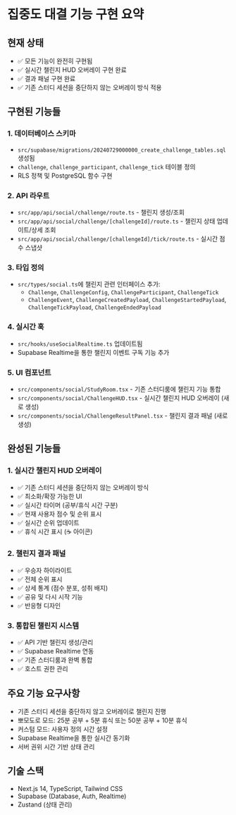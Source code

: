 # 집중도 대결 기능 구현 요약

## 현재 상태
- ✅ 모든 기능이 완전히 구현됨
- ✅ 실시간 챌린지 HUD 오버레이 구현 완료
- ✅ 결과 패널 구현 완료
- ✅ 기존 스터디 세션을 중단하지 않는 오버레이 방식 적용

## 구현된 기능들

### 1. 데이터베이스 스키마
- `src/supabase/migrations/20240729000000_create_challenge_tables.sql` 생성됨
- `challenge`, `challenge_participant`, `challenge_tick` 테이블 정의
- RLS 정책 및 PostgreSQL 함수 구현

### 2. API 라우트
- `src/app/api/social/challenge/route.ts` - 챌린지 생성/조회
- `src/app/api/social/challenge/[challengeId]/route.ts` - 챌린지 상태 업데이트/상세 조회
- `src/app/api/social/challenge/[challengeId]/tick/route.ts` - 실시간 점수 스냅샷

### 3. 타입 정의
- `src/types/social.ts`에 챌린지 관련 인터페이스 추가:
  - `Challenge`, `ChallengeConfig`, `ChallengeParticipant`, `ChallengeTick`
  - `ChallengeEvent`, `ChallengeCreatedPayload`, `ChallengeStartedPayload`, `ChallengeTickPayload`, `ChallengeEndedPayload`

### 4. 실시간 훅
- `src/hooks/useSocialRealtime.ts` 업데이트됨
- Supabase Realtime을 통한 챌린지 이벤트 구독 기능 추가

### 5. UI 컴포넌트
- `src/components/social/StudyRoom.tsx` - 기존 스터디룸에 챌린지 기능 통합
- `src/components/social/ChallengeHUD.tsx` - 실시간 챌린지 HUD 오버레이 (새로 생성)
- `src/components/social/ChallengeResultPanel.tsx` - 챌린지 결과 패널 (새로 생성)

## 완성된 기능들

### 1. 실시간 챌린지 HUD 오버레이
- ✅ 기존 스터디 세션을 중단하지 않는 오버레이 방식
- ✅ 최소화/확장 가능한 UI
- ✅ 실시간 타이머 (공부/휴식 시간 구분)
- ✅ 현재 사용자 점수 및 순위 표시
- ✅ 실시간 순위 업데이트
- ✅ 휴식 시간 표시 (☕ 아이콘)

### 2. 챌린지 결과 패널
- ✅ 우승자 하이라이트
- ✅ 전체 순위 표시
- ✅ 상세 통계 (점수 분포, 성취 배지)
- ✅ 공유 및 다시 시작 기능
- ✅ 반응형 디자인

### 3. 통합된 챌린지 시스템
- ✅ API 기반 챌린지 생성/관리
- ✅ Supabase Realtime 연동
- ✅ 기존 스터디룸과 완벽 통합
- ✅ 호스트 권한 관리

## 주요 기능 요구사항
- 기존 스터디 세션을 중단하지 않고 오버레이로 챌린지 진행
- 뽀모도로 모드: 25분 공부 + 5분 휴식 또는 50분 공부 + 10분 휴식
- 커스텀 모드: 사용자 정의 시간 설정
- Supabase Realtime을 통한 실시간 동기화
- 서버 권위 시간 기반 상태 관리

## 기술 스택
- Next.js 14, TypeScript, Tailwind CSS
- Supabase (Database, Auth, Realtime)
- Zustand (상태 관리)
